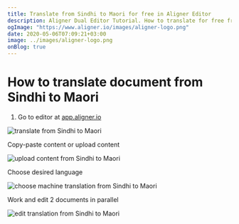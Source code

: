 ```yaml
---
title: Translate from Sindhi to Maori for free in Aligner Editor
description: Aligner Dual Editor Tutorial. How to translate for free from Sindhi to Maori. Aligner is multilingual document management platform. 
ogImage: "https://www.aligner.io/images/aligner-logo.png"
date: 2020-05-06T07:09:21+03:00
image: ../images/aligner-logo.png
onBlog: true
---
```


# How to translate document from Sindhi to Maori

1. Go to editor at [app.aligner.io](https://app.aligner.io "Aligner App web page")

![translate from Sindhi to Maori](../aligner-blank-editor.png "translate from Sindhi to Maori")

Copy-paste content or upload content

![upload content from Sindhi to Maori](../aligner-uploaded-document.png "upload content from Sindhi to Maori")

Choose desired language

![choose machine translation from Sindhi to Maori](../aligner-language-dropdown.png "choose machine translation from Sindhi to Maori")

Work and edit 2 documents in parallel

![edit translation from Sindhi to Maori](../aligner-double-sitded-editor.png "edit translation from Sindhi to Maori")


